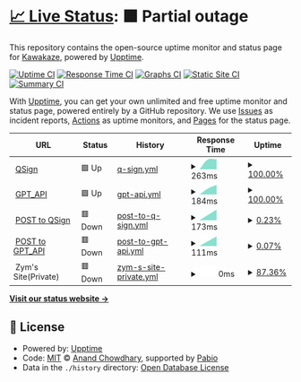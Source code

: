# [📈 Live Status](https://XokoukioX.github.io/KeepServiceAlive): <!--live status--> **🟧 Partial outage**

This repository contains the open-source uptime monitor and status page for [Kawakaze](https://XokoukioX.github.io/KeepServiceAlive), powered by [Upptime](https://github.com/upptime/upptime).

[![Uptime CI](https://github.com/XokoukioX/KeepServiceAlive/workflows/Uptime%20CI/badge.svg)](https://github.com/XokoukioX/KeepServiceAlive/actions?query=workflow%3A%22Uptime+CI%22)
[![Response Time CI](https://github.com/XokoukioX/KeepServiceAlive/workflows/Response%20Time%20CI/badge.svg)](https://github.com/XokoukioX/KeepServiceAlive/actions?query=workflow%3A%22Response+Time+CI%22)
[![Graphs CI](https://github.com/XokoukioX/KeepServiceAlive/workflows/Graphs%20CI/badge.svg)](https://github.com/XokoukioX/KeepServiceAlive/actions?query=workflow%3A%22Graphs+CI%22)
[![Static Site CI](https://github.com/XokoukioX/KeepServiceAlive/workflows/Static%20Site%20CI/badge.svg)](https://github.com/XokoukioX/KeepServiceAlive/actions?query=workflow%3A%22Static+Site+CI%22)
[![Summary CI](https://github.com/XokoukioX/KeepServiceAlive/workflows/Summary%20CI/badge.svg)](https://github.com/XokoukioX/KeepServiceAlive/actions?query=workflow%3A%22Summary+CI%22)

With [Upptime](https://upptime.js.org), you can get your own unlimited and free uptime monitor and status page, powered entirely by a GitHub repository. We use [Issues](https://github.com/XokoukioX/KeepServiceAlive/issues) as incident reports, [Actions](https://github.com/XokoukioX/KeepServiceAlive/actions) as uptime monitors, and [Pages](https://XokoukioX.github.io/KeepServiceAlive) for the status page.

<!--start: status pages-->
<!-- This summary is generated by Upptime (https://github.com/upptime/upptime) -->
<!-- Do not edit this manually, your changes will be overwritten -->
<!-- prettier-ignore -->
| URL | Status | History | Response Time | Uptime |
| --- | ------ | ------- | ------------- | ------ |
| <img alt="" src="https://icons.duckduckgo.com/ip3/qsign-shirasuazusa.koyeb.app.ico" height="13"> [QSign](https://qsign-shirasuazusa.koyeb.app/) | 🟩 Up | [q-sign.yml](https://github.com/XokoukioX/KeepServiceAlive/commits/HEAD/history/q-sign.yml) | <details><summary><img alt="Response time graph" src="./graphs/q-sign/response-time-week.png" height="20"> 263ms</summary><br><a href="https://XokoukioX.github.io/KeepServiceAlive/history/q-sign"><img alt="Response time 263" src="https://img.shields.io/endpoint?url=https%3A%2F%2Fraw.githubusercontent.com%2FXokoukioX%2FKeepServiceAlive%2FHEAD%2Fapi%2Fq-sign%2Fresponse-time.json"></a><br><a href="https://XokoukioX.github.io/KeepServiceAlive/history/q-sign"><img alt="24-hour response time 263" src="https://img.shields.io/endpoint?url=https%3A%2F%2Fraw.githubusercontent.com%2FXokoukioX%2FKeepServiceAlive%2FHEAD%2Fapi%2Fq-sign%2Fresponse-time-day.json"></a><br><a href="https://XokoukioX.github.io/KeepServiceAlive/history/q-sign"><img alt="7-day response time 263" src="https://img.shields.io/endpoint?url=https%3A%2F%2Fraw.githubusercontent.com%2FXokoukioX%2FKeepServiceAlive%2FHEAD%2Fapi%2Fq-sign%2Fresponse-time-week.json"></a><br><a href="https://XokoukioX.github.io/KeepServiceAlive/history/q-sign"><img alt="30-day response time 263" src="https://img.shields.io/endpoint?url=https%3A%2F%2Fraw.githubusercontent.com%2FXokoukioX%2FKeepServiceAlive%2FHEAD%2Fapi%2Fq-sign%2Fresponse-time-month.json"></a><br><a href="https://XokoukioX.github.io/KeepServiceAlive/history/q-sign"><img alt="1-year response time 263" src="https://img.shields.io/endpoint?url=https%3A%2F%2Fraw.githubusercontent.com%2FXokoukioX%2FKeepServiceAlive%2FHEAD%2Fapi%2Fq-sign%2Fresponse-time-year.json"></a></details> | <details><summary><a href="https://XokoukioX.github.io/KeepServiceAlive/history/q-sign">100.00%</a></summary><a href="https://XokoukioX.github.io/KeepServiceAlive/history/q-sign"><img alt="All-time uptime 100.00%" src="https://img.shields.io/endpoint?url=https%3A%2F%2Fraw.githubusercontent.com%2FXokoukioX%2FKeepServiceAlive%2FHEAD%2Fapi%2Fq-sign%2Fuptime.json"></a><br><a href="https://XokoukioX.github.io/KeepServiceAlive/history/q-sign"><img alt="24-hour uptime 100.00%" src="https://img.shields.io/endpoint?url=https%3A%2F%2Fraw.githubusercontent.com%2FXokoukioX%2FKeepServiceAlive%2FHEAD%2Fapi%2Fq-sign%2Fuptime-day.json"></a><br><a href="https://XokoukioX.github.io/KeepServiceAlive/history/q-sign"><img alt="7-day uptime 100.00%" src="https://img.shields.io/endpoint?url=https%3A%2F%2Fraw.githubusercontent.com%2FXokoukioX%2FKeepServiceAlive%2FHEAD%2Fapi%2Fq-sign%2Fuptime-week.json"></a><br><a href="https://XokoukioX.github.io/KeepServiceAlive/history/q-sign"><img alt="30-day uptime 100.00%" src="https://img.shields.io/endpoint?url=https%3A%2F%2Fraw.githubusercontent.com%2FXokoukioX%2FKeepServiceAlive%2FHEAD%2Fapi%2Fq-sign%2Fuptime-month.json"></a><br><a href="https://XokoukioX.github.io/KeepServiceAlive/history/q-sign"><img alt="1-year uptime 100.00%" src="https://img.shields.io/endpoint?url=https%3A%2F%2Fraw.githubusercontent.com%2FXokoukioX%2FKeepServiceAlive%2FHEAD%2Fapi%2Fq-sign%2Fuptime-year.json"></a></details>
| <img alt="" src="https://icons.duckduckgo.com/ip3/go-chatgpt-api-zyw8.onrender.com.ico" height="13"> [GPT_API](https://go-chatgpt-api-zyw8.onrender.com) | 🟩 Up | [gpt-api.yml](https://github.com/XokoukioX/KeepServiceAlive/commits/HEAD/history/gpt-api.yml) | <details><summary><img alt="Response time graph" src="./graphs/gpt-api/response-time-week.png" height="20"> 184ms</summary><br><a href="https://XokoukioX.github.io/KeepServiceAlive/history/gpt-api"><img alt="Response time 184" src="https://img.shields.io/endpoint?url=https%3A%2F%2Fraw.githubusercontent.com%2FXokoukioX%2FKeepServiceAlive%2FHEAD%2Fapi%2Fgpt-api%2Fresponse-time.json"></a><br><a href="https://XokoukioX.github.io/KeepServiceAlive/history/gpt-api"><img alt="24-hour response time 184" src="https://img.shields.io/endpoint?url=https%3A%2F%2Fraw.githubusercontent.com%2FXokoukioX%2FKeepServiceAlive%2FHEAD%2Fapi%2Fgpt-api%2Fresponse-time-day.json"></a><br><a href="https://XokoukioX.github.io/KeepServiceAlive/history/gpt-api"><img alt="7-day response time 184" src="https://img.shields.io/endpoint?url=https%3A%2F%2Fraw.githubusercontent.com%2FXokoukioX%2FKeepServiceAlive%2FHEAD%2Fapi%2Fgpt-api%2Fresponse-time-week.json"></a><br><a href="https://XokoukioX.github.io/KeepServiceAlive/history/gpt-api"><img alt="30-day response time 184" src="https://img.shields.io/endpoint?url=https%3A%2F%2Fraw.githubusercontent.com%2FXokoukioX%2FKeepServiceAlive%2FHEAD%2Fapi%2Fgpt-api%2Fresponse-time-month.json"></a><br><a href="https://XokoukioX.github.io/KeepServiceAlive/history/gpt-api"><img alt="1-year response time 184" src="https://img.shields.io/endpoint?url=https%3A%2F%2Fraw.githubusercontent.com%2FXokoukioX%2FKeepServiceAlive%2FHEAD%2Fapi%2Fgpt-api%2Fresponse-time-year.json"></a></details> | <details><summary><a href="https://XokoukioX.github.io/KeepServiceAlive/history/gpt-api">100.00%</a></summary><a href="https://XokoukioX.github.io/KeepServiceAlive/history/gpt-api"><img alt="All-time uptime 100.00%" src="https://img.shields.io/endpoint?url=https%3A%2F%2Fraw.githubusercontent.com%2FXokoukioX%2FKeepServiceAlive%2FHEAD%2Fapi%2Fgpt-api%2Fuptime.json"></a><br><a href="https://XokoukioX.github.io/KeepServiceAlive/history/gpt-api"><img alt="24-hour uptime 100.00%" src="https://img.shields.io/endpoint?url=https%3A%2F%2Fraw.githubusercontent.com%2FXokoukioX%2FKeepServiceAlive%2FHEAD%2Fapi%2Fgpt-api%2Fuptime-day.json"></a><br><a href="https://XokoukioX.github.io/KeepServiceAlive/history/gpt-api"><img alt="7-day uptime 100.00%" src="https://img.shields.io/endpoint?url=https%3A%2F%2Fraw.githubusercontent.com%2FXokoukioX%2FKeepServiceAlive%2FHEAD%2Fapi%2Fgpt-api%2Fuptime-week.json"></a><br><a href="https://XokoukioX.github.io/KeepServiceAlive/history/gpt-api"><img alt="30-day uptime 100.00%" src="https://img.shields.io/endpoint?url=https%3A%2F%2Fraw.githubusercontent.com%2FXokoukioX%2FKeepServiceAlive%2FHEAD%2Fapi%2Fgpt-api%2Fuptime-month.json"></a><br><a href="https://XokoukioX.github.io/KeepServiceAlive/history/gpt-api"><img alt="1-year uptime 100.00%" src="https://img.shields.io/endpoint?url=https%3A%2F%2Fraw.githubusercontent.com%2FXokoukioX%2FKeepServiceAlive%2FHEAD%2Fapi%2Fgpt-api%2Fuptime-year.json"></a></details>
| <img alt="" src="https://icons.duckduckgo.com/ip3/qsign-shirasuazusa.koyeb.app.ico" height="13"> [POST to QSign](https://qsign-shirasuazusa.koyeb.app/) | 🟥 Down | [post-to-q-sign.yml](https://github.com/XokoukioX/KeepServiceAlive/commits/HEAD/history/post-to-q-sign.yml) | <details><summary><img alt="Response time graph" src="./graphs/post-to-q-sign/response-time-week.png" height="20"> 173ms</summary><br><a href="https://XokoukioX.github.io/KeepServiceAlive/history/post-to-q-sign"><img alt="Response time 173" src="https://img.shields.io/endpoint?url=https%3A%2F%2Fraw.githubusercontent.com%2FXokoukioX%2FKeepServiceAlive%2FHEAD%2Fapi%2Fpost-to-q-sign%2Fresponse-time.json"></a><br><a href="https://XokoukioX.github.io/KeepServiceAlive/history/post-to-q-sign"><img alt="24-hour response time 173" src="https://img.shields.io/endpoint?url=https%3A%2F%2Fraw.githubusercontent.com%2FXokoukioX%2FKeepServiceAlive%2FHEAD%2Fapi%2Fpost-to-q-sign%2Fresponse-time-day.json"></a><br><a href="https://XokoukioX.github.io/KeepServiceAlive/history/post-to-q-sign"><img alt="7-day response time 173" src="https://img.shields.io/endpoint?url=https%3A%2F%2Fraw.githubusercontent.com%2FXokoukioX%2FKeepServiceAlive%2FHEAD%2Fapi%2Fpost-to-q-sign%2Fresponse-time-week.json"></a><br><a href="https://XokoukioX.github.io/KeepServiceAlive/history/post-to-q-sign"><img alt="30-day response time 173" src="https://img.shields.io/endpoint?url=https%3A%2F%2Fraw.githubusercontent.com%2FXokoukioX%2FKeepServiceAlive%2FHEAD%2Fapi%2Fpost-to-q-sign%2Fresponse-time-month.json"></a><br><a href="https://XokoukioX.github.io/KeepServiceAlive/history/post-to-q-sign"><img alt="1-year response time 173" src="https://img.shields.io/endpoint?url=https%3A%2F%2Fraw.githubusercontent.com%2FXokoukioX%2FKeepServiceAlive%2FHEAD%2Fapi%2Fpost-to-q-sign%2Fresponse-time-year.json"></a></details> | <details><summary><a href="https://XokoukioX.github.io/KeepServiceAlive/history/post-to-q-sign">0.23%</a></summary><a href="https://XokoukioX.github.io/KeepServiceAlive/history/post-to-q-sign"><img alt="All-time uptime 0.23%" src="https://img.shields.io/endpoint?url=https%3A%2F%2Fraw.githubusercontent.com%2FXokoukioX%2FKeepServiceAlive%2FHEAD%2Fapi%2Fpost-to-q-sign%2Fuptime.json"></a><br><a href="https://XokoukioX.github.io/KeepServiceAlive/history/post-to-q-sign"><img alt="24-hour uptime 0.23%" src="https://img.shields.io/endpoint?url=https%3A%2F%2Fraw.githubusercontent.com%2FXokoukioX%2FKeepServiceAlive%2FHEAD%2Fapi%2Fpost-to-q-sign%2Fuptime-day.json"></a><br><a href="https://XokoukioX.github.io/KeepServiceAlive/history/post-to-q-sign"><img alt="7-day uptime 0.23%" src="https://img.shields.io/endpoint?url=https%3A%2F%2Fraw.githubusercontent.com%2FXokoukioX%2FKeepServiceAlive%2FHEAD%2Fapi%2Fpost-to-q-sign%2Fuptime-week.json"></a><br><a href="https://XokoukioX.github.io/KeepServiceAlive/history/post-to-q-sign"><img alt="30-day uptime 0.23%" src="https://img.shields.io/endpoint?url=https%3A%2F%2Fraw.githubusercontent.com%2FXokoukioX%2FKeepServiceAlive%2FHEAD%2Fapi%2Fpost-to-q-sign%2Fuptime-month.json"></a><br><a href="https://XokoukioX.github.io/KeepServiceAlive/history/post-to-q-sign"><img alt="1-year uptime 0.23%" src="https://img.shields.io/endpoint?url=https%3A%2F%2Fraw.githubusercontent.com%2FXokoukioX%2FKeepServiceAlive%2FHEAD%2Fapi%2Fpost-to-q-sign%2Fuptime-year.json"></a></details>
| <img alt="" src="https://icons.duckduckgo.com/ip3/go-chatgpt-api-zyw8.onrender.com.ico" height="13"> [POST to GPT_API](https://go-chatgpt-api-zyw8.onrender.com) | 🟥 Down | [post-to-gpt-api.yml](https://github.com/XokoukioX/KeepServiceAlive/commits/HEAD/history/post-to-gpt-api.yml) | <details><summary><img alt="Response time graph" src="./graphs/post-to-gpt-api/response-time-week.png" height="20"> 111ms</summary><br><a href="https://XokoukioX.github.io/KeepServiceAlive/history/post-to-gpt-api"><img alt="Response time 111" src="https://img.shields.io/endpoint?url=https%3A%2F%2Fraw.githubusercontent.com%2FXokoukioX%2FKeepServiceAlive%2FHEAD%2Fapi%2Fpost-to-gpt-api%2Fresponse-time.json"></a><br><a href="https://XokoukioX.github.io/KeepServiceAlive/history/post-to-gpt-api"><img alt="24-hour response time 111" src="https://img.shields.io/endpoint?url=https%3A%2F%2Fraw.githubusercontent.com%2FXokoukioX%2FKeepServiceAlive%2FHEAD%2Fapi%2Fpost-to-gpt-api%2Fresponse-time-day.json"></a><br><a href="https://XokoukioX.github.io/KeepServiceAlive/history/post-to-gpt-api"><img alt="7-day response time 111" src="https://img.shields.io/endpoint?url=https%3A%2F%2Fraw.githubusercontent.com%2FXokoukioX%2FKeepServiceAlive%2FHEAD%2Fapi%2Fpost-to-gpt-api%2Fresponse-time-week.json"></a><br><a href="https://XokoukioX.github.io/KeepServiceAlive/history/post-to-gpt-api"><img alt="30-day response time 111" src="https://img.shields.io/endpoint?url=https%3A%2F%2Fraw.githubusercontent.com%2FXokoukioX%2FKeepServiceAlive%2FHEAD%2Fapi%2Fpost-to-gpt-api%2Fresponse-time-month.json"></a><br><a href="https://XokoukioX.github.io/KeepServiceAlive/history/post-to-gpt-api"><img alt="1-year response time 111" src="https://img.shields.io/endpoint?url=https%3A%2F%2Fraw.githubusercontent.com%2FXokoukioX%2FKeepServiceAlive%2FHEAD%2Fapi%2Fpost-to-gpt-api%2Fresponse-time-year.json"></a></details> | <details><summary><a href="https://XokoukioX.github.io/KeepServiceAlive/history/post-to-gpt-api">0.07%</a></summary><a href="https://XokoukioX.github.io/KeepServiceAlive/history/post-to-gpt-api"><img alt="All-time uptime 0.07%" src="https://img.shields.io/endpoint?url=https%3A%2F%2Fraw.githubusercontent.com%2FXokoukioX%2FKeepServiceAlive%2FHEAD%2Fapi%2Fpost-to-gpt-api%2Fuptime.json"></a><br><a href="https://XokoukioX.github.io/KeepServiceAlive/history/post-to-gpt-api"><img alt="24-hour uptime 0.07%" src="https://img.shields.io/endpoint?url=https%3A%2F%2Fraw.githubusercontent.com%2FXokoukioX%2FKeepServiceAlive%2FHEAD%2Fapi%2Fpost-to-gpt-api%2Fuptime-day.json"></a><br><a href="https://XokoukioX.github.io/KeepServiceAlive/history/post-to-gpt-api"><img alt="7-day uptime 0.07%" src="https://img.shields.io/endpoint?url=https%3A%2F%2Fraw.githubusercontent.com%2FXokoukioX%2FKeepServiceAlive%2FHEAD%2Fapi%2Fpost-to-gpt-api%2Fuptime-week.json"></a><br><a href="https://XokoukioX.github.io/KeepServiceAlive/history/post-to-gpt-api"><img alt="30-day uptime 0.07%" src="https://img.shields.io/endpoint?url=https%3A%2F%2Fraw.githubusercontent.com%2FXokoukioX%2FKeepServiceAlive%2FHEAD%2Fapi%2Fpost-to-gpt-api%2Fuptime-month.json"></a><br><a href="https://XokoukioX.github.io/KeepServiceAlive/history/post-to-gpt-api"><img alt="1-year uptime 0.07%" src="https://img.shields.io/endpoint?url=https%3A%2F%2Fraw.githubusercontent.com%2FXokoukioX%2FKeepServiceAlive%2FHEAD%2Fapi%2Fpost-to-gpt-api%2Fuptime-year.json"></a></details>
| <img alt="" src="https://icons.duckduckgo.com/ip3/null.ico" height="13"> Zym's Site(Private) | 🟥 Down | [zym-s-site-private.yml](https://github.com/XokoukioX/KeepServiceAlive/commits/HEAD/history/zym-s-site-private.yml) | <details><summary><img alt="Response time graph" src="./graphs/zym-s-site-private/response-time-week.png" height="20"> 0ms</summary><br><a href="https://XokoukioX.github.io/KeepServiceAlive/history/zym-s-site-private"><img alt="Response time 0" src="https://img.shields.io/endpoint?url=https%3A%2F%2Fraw.githubusercontent.com%2FXokoukioX%2FKeepServiceAlive%2FHEAD%2Fapi%2Fzym-s-site-private%2Fresponse-time.json"></a><br><a href="https://XokoukioX.github.io/KeepServiceAlive/history/zym-s-site-private"><img alt="24-hour response time 0" src="https://img.shields.io/endpoint?url=https%3A%2F%2Fraw.githubusercontent.com%2FXokoukioX%2FKeepServiceAlive%2FHEAD%2Fapi%2Fzym-s-site-private%2Fresponse-time-day.json"></a><br><a href="https://XokoukioX.github.io/KeepServiceAlive/history/zym-s-site-private"><img alt="7-day response time 0" src="https://img.shields.io/endpoint?url=https%3A%2F%2Fraw.githubusercontent.com%2FXokoukioX%2FKeepServiceAlive%2FHEAD%2Fapi%2Fzym-s-site-private%2Fresponse-time-week.json"></a><br><a href="https://XokoukioX.github.io/KeepServiceAlive/history/zym-s-site-private"><img alt="30-day response time 0" src="https://img.shields.io/endpoint?url=https%3A%2F%2Fraw.githubusercontent.com%2FXokoukioX%2FKeepServiceAlive%2FHEAD%2Fapi%2Fzym-s-site-private%2Fresponse-time-month.json"></a><br><a href="https://XokoukioX.github.io/KeepServiceAlive/history/zym-s-site-private"><img alt="1-year response time 0" src="https://img.shields.io/endpoint?url=https%3A%2F%2Fraw.githubusercontent.com%2FXokoukioX%2FKeepServiceAlive%2FHEAD%2Fapi%2Fzym-s-site-private%2Fresponse-time-year.json"></a></details> | <details><summary><a href="https://XokoukioX.github.io/KeepServiceAlive/history/zym-s-site-private">87.36%</a></summary><a href="https://XokoukioX.github.io/KeepServiceAlive/history/zym-s-site-private"><img alt="All-time uptime 87.36%" src="https://img.shields.io/endpoint?url=https%3A%2F%2Fraw.githubusercontent.com%2FXokoukioX%2FKeepServiceAlive%2FHEAD%2Fapi%2Fzym-s-site-private%2Fuptime.json"></a><br><a href="https://XokoukioX.github.io/KeepServiceAlive/history/zym-s-site-private"><img alt="24-hour uptime 87.36%" src="https://img.shields.io/endpoint?url=https%3A%2F%2Fraw.githubusercontent.com%2FXokoukioX%2FKeepServiceAlive%2FHEAD%2Fapi%2Fzym-s-site-private%2Fuptime-day.json"></a><br><a href="https://XokoukioX.github.io/KeepServiceAlive/history/zym-s-site-private"><img alt="7-day uptime 87.36%" src="https://img.shields.io/endpoint?url=https%3A%2F%2Fraw.githubusercontent.com%2FXokoukioX%2FKeepServiceAlive%2FHEAD%2Fapi%2Fzym-s-site-private%2Fuptime-week.json"></a><br><a href="https://XokoukioX.github.io/KeepServiceAlive/history/zym-s-site-private"><img alt="30-day uptime 87.36%" src="https://img.shields.io/endpoint?url=https%3A%2F%2Fraw.githubusercontent.com%2FXokoukioX%2FKeepServiceAlive%2FHEAD%2Fapi%2Fzym-s-site-private%2Fuptime-month.json"></a><br><a href="https://XokoukioX.github.io/KeepServiceAlive/history/zym-s-site-private"><img alt="1-year uptime 87.36%" src="https://img.shields.io/endpoint?url=https%3A%2F%2Fraw.githubusercontent.com%2FXokoukioX%2FKeepServiceAlive%2FHEAD%2Fapi%2Fzym-s-site-private%2Fuptime-year.json"></a></details>

<!--end: status pages-->

[**Visit our status website →**](https://XokoukioX.github.io/KeepServiceAlive)

## 📄 License

- Powered by: [Upptime](https://github.com/upptime/upptime)
- Code: [MIT](./LICENSE) © [Anand Chowdhary](https://anandchowdhary.com), supported by [Pabio](https://pabio.com)
- Data in the `./history` directory: [Open Database License](https://opendatacommons.org/licenses/odbl/1-0/)
